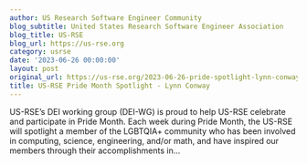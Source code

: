 ```yaml
---
author: US Research Software Engineer Community
blog_subtitle: United States Research Software Engineer Association
blog_title: US-RSE
blog_url: https://us-rse.org
category: usrse
date: '2023-06-26 00:00:00'
layout: post
original_url: https://us-rse.org/2023-06-26-pride-spotlight-lynn-conway/
title: US-RSE Pride Month Spotlight - Lynn Conway
---
```


US-RSE’s DEI working group (DEI-WG) is proud to help US-RSE celebrate and participate in Pride Month. Each week during Pride Month, the US-RSE will spotlight a member of the LGBTQIA+ community who has been involved in computing, science, engineering, and/or math, and have inspired our members through their accomplishments in...